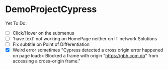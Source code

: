 # DemoProjectCypress

Yet To Do:

- [ ] Click/Hover on the submenus
- [ ] 'have.text' not working on HomePage neither on IT network Solutions
- [ ] Fix subtitle on Point of Differentiation
- [x] Weird error sometimes "Cypress detected a cross origin error happened on page load:> Blocked a frame with origin "https://gbh.com.do" from accessing a cross-origin frame."
